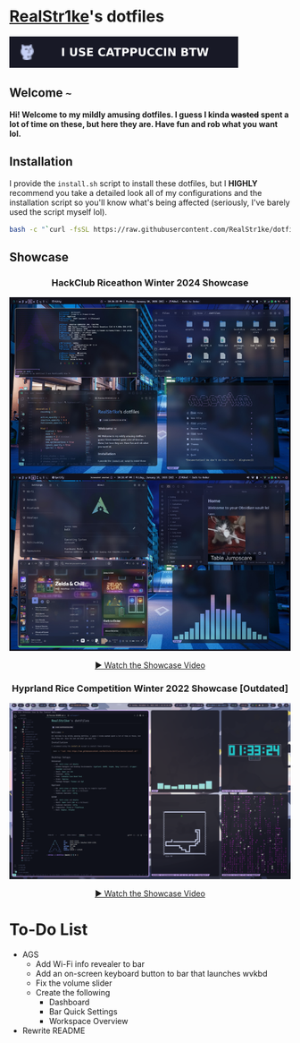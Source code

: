 # [RealStr1ke](https://github.com/RealStr1ke)'s dotfiles

![I use Catppuccin btw](assets/images/catppuccin.svg)
## Welcome `~`

**Hi! Welcome to my mildly amusing dotfiles. I guess I kinda ~~wasted~~ spent a lot of time on these, but here they are. Have fun and rob what you want lol.**

## Installation

I provide the `install.sh` script to install these dotfiles, but I **HIGHLY** recommend you take a detailed look all of my configurations and the installation script so you'll know what's being affected (seriously, I've barely used the script myself lol).

```Bash
bash -c "`curl -fsSL https://raw.githubusercontent.com/RealStr1ke/dotfiles/master/install.sh`"
```

## Showcase
<div align="center">
  <h3>HackClub Riceathon Winter 2024 Showcase</h3>
  <img src="assets/showcase/hackclub-riceathon-showcase-winter-2024.png" alt="Riceathon Showcase" width="800"/>
  
  [▶️ Watch the Showcase Video](https://cloud-6ji362ttf-hack-club-bot.vercel.app/0realstr1ke-riceathon-submission.mp4)
</div>
<div align="center">
  <h3>Hyprland Rice Competition Winter 2022 Showcase [Outdated]</h3>
  <img src="assets/showcase/hyprland-rice-competition-winter-2022.png" alt="Riceathon Showcase" width="800"/>
  
  [▶️ Watch the Showcase Video](https://cloud-92tb4q7ml-hack-club-bot.vercel.app/0hyprland-rice-competition-submission-winter-2022.mp4)
</div>

# To-Do List
 - AGS
   - Add Wi-Fi info revealer to bar
   - Add an on-screen keyboard button to bar that launches wvkbd
   - Fix the volume slider
   - Create the following
     - Dashboard
     - Bar Quick Settings
     - Workspace Overview
 - Rewrite README
